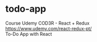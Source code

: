 # todo-app

Course Udemy COD3R - React + Redux <br />
https://www.udemy.com/react-redux-pt/ <br />
To-Do App with React
